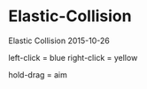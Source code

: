 # Elastic-Collision
Elastic Collision 2015-10-26

left-click = blue
right-click = yellow

hold-drag = aim
